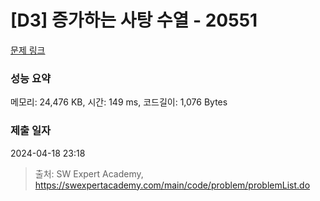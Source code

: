 # [D3] 증가하는 사탕 수열 - 20551 

[문제 링크](https://swexpertacademy.com/main/code/problem/problemDetail.do?contestProbId=AY4XhKTKU0IDFARM) 

### 성능 요약

메모리: 24,476 KB, 시간: 149 ms, 코드길이: 1,076 Bytes

### 제출 일자

2024-04-18 23:18



> 출처: SW Expert Academy, https://swexpertacademy.com/main/code/problem/problemList.do